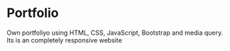 # Portfolio
Own portfoliyo using HTML, CSS, JavaScript, Bootstrap and media query. Its is an completely responsive website
